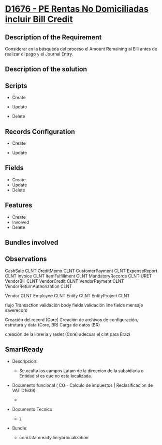 # [D1676 - PE Rentas No Domiciliadas incluir Bill Credit](https://docs.google.com/document/d/1fJ8PHYwBPUpw6ort3cpPIGCNqw3zx-8XaS5HuZeZfhU/edit?tab=t.0)

## Description of the Requirement

Considerar en la búsqueda del proceso el Amount Remaining al Bill antes de realizar el pago y el Journal Entry.



## Description of the solution


## Scripts
+ Create

+ Update


+ Delete


## Records Configuration
+ Create


+ Update
    
## Fields
+ Create
+ Update 
+ Delete

## Features
+ Create
+ Involved
+ Delete

## Bundles involved


## Observations
 
CashSale CLNT
CreditMemo CLNT
CustomerPayment CLNT
ExpenseReport CLNT
Invoice CLNT
ItemFulfillment CLNT
MandatoryRecords CLNT URET
VendorBill CLNT
VendorCredit CLNT
VendorPayment CLNT
VendorReturnAuthorization CLNT


Vendor CLNT
Employee CLNT
Entity CLNT
EntityProject CLNT

flujo
   Transaction
	validación body fields
	validación line fields
	mensaje saverecord





Creación del record (Core)
Creación de archivos de configuración, estrutura y data (Core, BR)
Carga de datos (BR)

creación de la librería y reslet (Core)
adecuar el clnt para Brazi

## SmartReady

+ Descripcion:

    + Se oculta los campos Latam de la direccion de la subsidiaria o Entidad si es que no esta localizada.


+ Documento funcional ( CO - Calculo de impuestos | Reclasificacion de VAT D1639)

    + []()

+ Documento Tecnico:

    + [) ]()

+ Bundle:

    + com.latamready.lmrybrlocalization

























